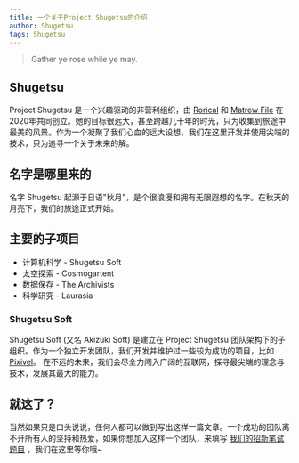 ```yaml
---
title: 一个关于Project Shugetsu的介绍
author: Shugetsu
tags: Shugetsu
---
```


> Gather ye rose while ye may.

<!--more-->

## Shugetsu

Project Shugetsu 是一个兴趣驱动的非营利组织，由 [Rorical](https://rorical.blue/) 和 [Matrew File](https://elfile4138.moe/) 在2020年共同创立。她的目标很远大，甚至跨越几十年的时光，只为收集到旅途中最美的风景。作为一个凝聚了我们心血的远大设想，我们在这里开发并使用尖端的技术，只为追寻一个关于未来的解。

## 名字是哪里来的

名字 Shugetsu 起源于日语"秋月"，是个很浪漫和拥有无限遐想的名字。在秋天的月亮下，我们的旅途正式开始。

## 主要的子项目

- 计算机科学 - Shugetsu Soft
- 太空探索 - Cosmogartent
- 数据保存 - The Archivists
- 科学研究 - Laurasia

### Shugetsu Soft

Shugetsu Soft (又名 Akizuki Soft) 是建立在 Project Shugetsu 团队架构下的子组织。作为一个独立开发团队，我们开发并维护过一些较为成功的项目，比如 [Pixivel](https://pixivel.moe/)。
在不远的未来，我们会尽全力闯入广阔的互联网，探寻最尖端的理念与技术，发展其最大的能力。

## 就这了？

当然如果只是口头说说，任何人都可以做到写出这样一篇文章。一个成功的团队离不开所有人的坚持和热爱，如果你想加入这样一个团队，来填写 [我们的招新笔试题目](https://forms.office.com/r/D9JXG2Ztzx) ，我们在这里等你哦~
